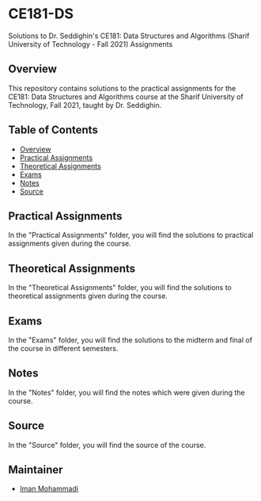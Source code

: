 # CE181-DS
Solutions to Dr. Seddighin's CE181: Data Structures and Algorithms (Sharif University of Technology - Fall 2021) Assignments

## Overview

This repository contains solutions to the practical assignments for the CE181: Data Structures and Algorithms course at the Sharif University of Technology, Fall 2021, taught by Dr. Seddighin.

## Table of Contents

- [Overview](#overview)
- [Practical Assignments](#practical-assignments)
- [Theoretical Assignments](#theoritical-assignments)
- [Exams](#exams)
- [Notes](#notes)
- [Source](#source)

## Practical Assignments

In the "Practical Assignments" folder, you will find the solutions to practical assignments given during the course.

## Theoretical Assignments

In the "Theoretical Assignments" folder, you will find the solutions to theoretical assignments given during the course.

## Exams

In the "Exams" folder, you will find the solutions to the midterm and final of the course in different semesters.

## Notes

In the "Notes" folder, you will find the notes which were given during the course.

## Source

In the "Source" folder, you will find the source of the course.

## Maintainer

- [Iman Mohammadi](https://github.com/Imanm02)